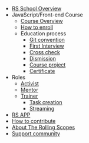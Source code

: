 - [RS School Overview](en/README.md)
- JavaScript/Front-end Course
  - [Course Overview](en/js-fe-course.md)
  - [How to enroll](https://rs.school/poland/)
  - Education process
    - [Git convention](en/git-convention.md)
    - [First Interview](en/first-interview.md)
    - [Cross check](en/cross-check-flow.md)
    - [Dismission](en/dismission.md)
    - [Course project](en/final-task.md)
    - [Certificate](en/rs-school-certificate.md)
- Roles
    - [Activist](en/rs-school-activist.md)
    - [Mentor](en/rs-school-mentor.md)
    - [Trainer](en/rs-school-trainer.md)
      - [Task creation](en/task-creation.md)
      - [Streaming](en/streaming.md)
- [RS APP](en/rsapp.md)
- [How to contribute](en/how-to-contribute.md)
- [About The Rolling Scopes](en/rolling-scopes-overview.md)
- [Support community](en/fundraiser.md)
